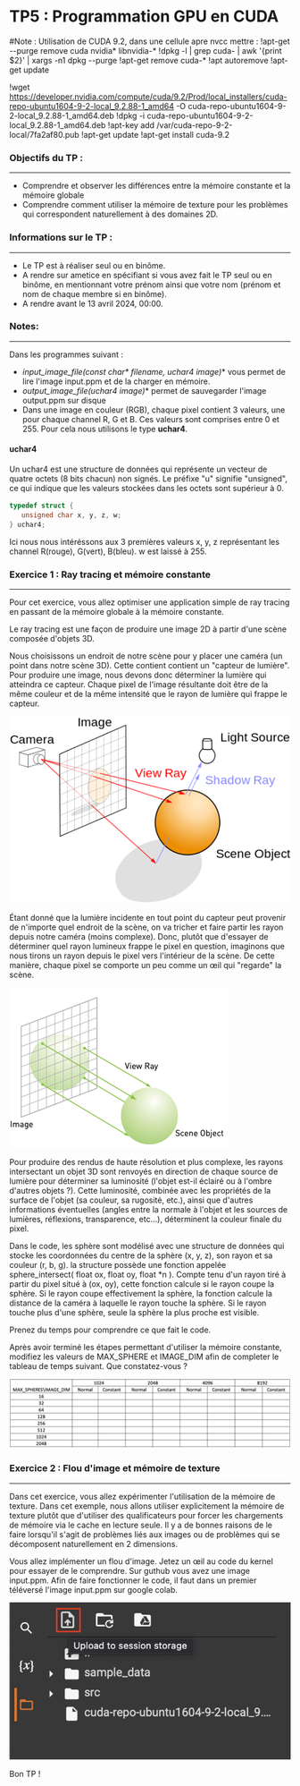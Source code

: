# TP5 : Programmation GPU en CUDA

#Note : Utilisation de CUDA 9.2, dans une cellule apre nvcc mettre :
!apt-get --purge remove cuda nvidia* libnvidia-*
!dpkg -l | grep cuda- | awk '{print $2}' | xargs -n1 dpkg --purge
!apt-get remove cuda-*
!apt autoremove
!apt-get update

!wget https://developer.nvidia.com/compute/cuda/9.2/Prod/local_installers/cuda-repo-ubuntu1604-9-2-local_9.2.88-1_amd64 -O cuda-repo-ubuntu1604-9-2-local_9.2.88-1_amd64.deb
!dpkg -i cuda-repo-ubuntu1604-9-2-local_9.2.88-1_amd64.deb
!apt-key add /var/cuda-repo-9-2-local/7fa2af80.pub
!apt-get update
!apt-get install cuda-9.2




### Objectifs du TP :
---------------------
* Comprendre et observer les différences entre la mémoire constante et la mémoire globale
* Comprendre comment utiliser la mémoire de texture pour les problèmes qui correspondent naturellement à des domaines 2D.

### Informations sur le TP :
----------------------------
* Le TP est à réaliser seul ou en binôme.
* A rendre sur ametice en spécifiant si vous avez fait le TP seul ou en binôme, en mentionnant votre prénom ainsi que votre nom (prénom et nom de chaque membre si en binôme).
* A rendre avant le 13 avril 2024, 00:00.

### Notes:
----------
Dans les programmes suivant : 
- **input_image_file(const char\* filename, uchar4* image)** vous permet de lire l'image input.ppm et de la charger en mémoire.
- **output_image_file(uchar4* image)** permet de sauvegarder l'image output.ppm sur disque
- Dans une image en couleur (RGB), chaque pixel contient 3 valeurs, une pour chaque channel R, G et B. Ces valeurs sont comprises entre 0 et 255. Pour cela nous utilisons le type **uchar4**.

#### uchar4
Un uchar4 est une structure de données qui représente un vecteur de quatre octets (8 bits chacun) non signés. Le préfixe "u" signifie "unsigned", ce qui indique que les valeurs stockées dans les octets sont supérieur à 0. 

```c 
typedef struct {
   unsigned char x, y, z, w;
} uchar4;
```

Ici nous nous intéréssons aux 3 premières valeurs x, y, z représentant les channel R(rouge), G(vert), B(bleu). w est laissé à 255.

### Exercice 1 : Ray tracing et mémoire constante
-------------------------------------------------

Pour cet exercice, vous allez optimiser une application simple de ray tracing en passant de la mémoire globale à la mémoire constante.

Le ray tracing est une façon de produire une image 2D à partir d'une scène composée d'objets 3D.

Nous choisissons un endroit de notre scène pour y placer une caméra (un point dans notre scène 3D). Cette contient contient un "capteur de lumière". Pour produire une image, nous devons donc déterminer la lumière qui atteindra ce capteur. Chaque pixel de l'image résultante doit être de la même couleur et de la même intensité que le rayon de lumière qui frappe le capteur.

![ray tracing](ray.png)

Étant donné que la lumière incidente en tout point du capteur peut provenir de n'importe quel endroit de la scène, on va tricher et faire partir les rayon depuis notre caméra (moins complexe). Donc, plutôt que d'essayer de déterminer quel rayon lumineux frappe le pixel en question, imaginons que nous tirons un rayon depuis le pixel vers l'intérieur de la scène. De cette manière, chaque pixel se comporte un peu comme un œil qui "regarde" la scène.

![eye](eye.png)

Pour produire des rendus de haute résolution et plus complexe, les rayons intersectant un objet 3D sont renvoyés en direction de chaque source de lumière pour déterminer sa luminosité (l'objet est-il éclairé ou à l'ombre d'autres objets ?). Cette luminosité, combinée avec les propriétés de la surface de l'objet (sa couleur, sa rugosité, etc.), ainsi que d'autres informations éventuelles (angles entre la normale à l'objet et les sources de lumières, réflexions, transparence, etc...), déterminent la couleur finale du pixel.

Dans le code, les sphère sont modélisé avec une structure de données qui stocke les coordonnées du centre de la sphère (x, y, z), son rayon et sa couleur (r, b, g). la structure possède une fonction appelée sphere_intersect( float ox, float oy, float *n ). Compte tenu d'un rayon tiré à partir du pixel situé à (ox, oy), cette fonction calcule si le rayon coupe la sphère. Si le rayon coupe effectivement la sphère, la fonction calcule la distance de la caméra à laquelle le rayon touche la sphère. Si le rayon touche plus d'une sphère, seule la sphère la plus proche est visible.

Prenez du temps pour comprendre ce que fait le code.

Après avoir terminé les étapes permettant d'utiliser la mémoire constante, modifiez les valeurs de MAX_SPHERE et IMAGE_DIM afin de completer le tableau de temps suivant. Que constatez-vous ?

![tab](tableau_temps.png)

### Exercice 2 : Flou d'image et mémoire de texture
---------------------------------------------------

Dans cet exercice, vous allez expérimenter l'utilisation de la mémoire de texture. Dans cet exemple, nous allons utiliser explicitement la mémoire de texture plutôt que d'utiliser des qualificateurs pour forcer les chargements de mémoire via le cache en lecture seule. Il y a de bonnes raisons de le faire lorsqu'il s'agit de problèmes liés aux images ou de problèmes qui se décomposent naturellement en 2 dimensions. 

Vous allez implémenter un flou d'image. Jetez un œil au code du kernel pour essayer de le comprendre.
Sur guthub vous avez une image input.ppm. Afin de faire fonctionner le code, il faut dans un premier téléversé l'image input.ppm sur google colab.

![upload](upload.png)

Bon TP !

